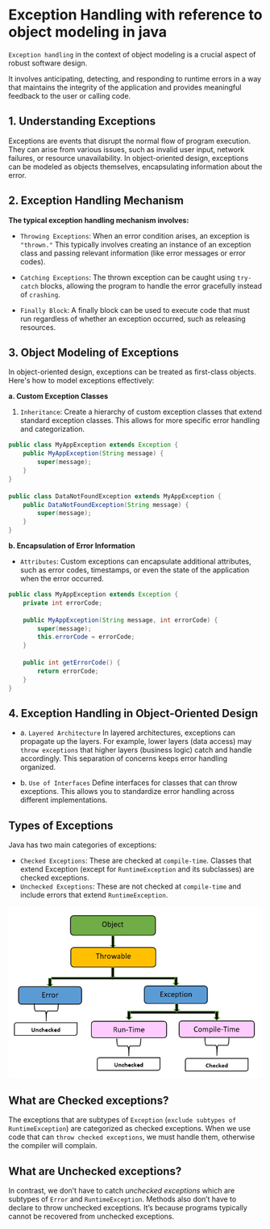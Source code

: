 # Exception Handling with reference to object modeling in java

`Exception handling` in the context of object modeling is a crucial aspect of robust software design.

It involves anticipating, detecting, and responding to runtime errors in a way that maintains the integrity of the application and provides meaningful feedback to the user or calling code.

## 1. Understanding Exceptions

Exceptions are events that disrupt the normal flow of program execution. They can arise from various issues, such as invalid user input, network failures, or resource unavailability. In object-oriented design, exceptions can be modeled as objects themselves, encapsulating information about the error.

## 2. Exception Handling Mechanism

**The typical exception handling mechanism involves:**

- `Throwing Exceptions`: When an error condition arises, an exception is `"thrown."` This typically involves creating an instance of an exception class and passing relevant information (like error messages or error codes).

- `Catching Exceptions`: The thrown exception can be caught using `try-catch` blocks, allowing the program to handle the error gracefully instead of `crashing`.

- `Finally Block`: A finally block can be used to execute code that must run regardless of whether an exception occurred, such as releasing resources.

## 3. Object Modeling of Exceptions

In object-oriented design, exceptions can be treated as first-class objects. Here's how to model exceptions effectively:

**a. Custom Exception Classes**

1. `Inheritance`: Create a hierarchy of custom exception classes that extend standard exception classes. This allows for more specific error handling and categorization.

```java
public class MyAppException extends Exception {
    public MyAppException(String message) {
        super(message);
    }
}

public class DataNotFoundException extends MyAppException {
    public DataNotFoundException(String message) {
        super(message);
    }
}
```

**b. Encapsulation of Error Information**

- `Attributes`: Custom exceptions can encapsulate additional attributes, such as error codes, timestamps, or even the state of the application when the error occurred.

```java
public class MyAppException extends Exception {
    private int errorCode;

    public MyAppException(String message, int errorCode) {
        super(message);
        this.errorCode = errorCode;
    }

    public int getErrorCode() {
        return errorCode;
    }
}
```

## 4. Exception Handling in Object-Oriented Design

- a. `Layered Architecture`
  In layered architectures, exceptions can propagate up the layers. For example, lower layers (data access) may `throw exceptions` that higher layers (business logic) catch and handle accordingly. This separation of concerns keeps error handling organized.

- b. `Use of Interfaces`
  Define interfaces for classes that can throw exceptions. This allows you to standardize error handling across different implementations.

## Types of Exceptions

Java has two main categories of exceptions:

- `Checked Exceptions`: These are checked at `compile-time`. Classes that extend Exception (except for `RuntimeException` and its subclasses) are checked exceptions.
- `Unchecked Exceptions`: These are not checked at `compile-time` and include errors that extend `RuntimeException`.

![classes for exception](image.png)


## What are Checked exceptions?
The exceptions that are subtypes of `Exception` (`exclude subtypes of RuntimeException`) are categorized as checked exceptions. When we use code that can `throw checked exceptions`, we must handle them, otherwise the compiler will complain.

## What are Unchecked exceptions?

In contrast, we don’t have to catch *unchecked exceptions* which are subtypes of `Error` and `RuntimeException`. Methods also don’t have to declare to throw unchecked exceptions. It’s because programs typically cannot be recovered from unchecked exceptions.